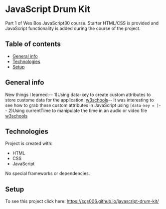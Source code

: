 # JavaScript Drum Kit
Part 1 of Wes Bos JavaScript30 course. Starter HTML/CSS is provided and JavaScript functionality is added during the course of the project.

## Table of contents
* [General info](#general-info)
* [Technologies](#technologies)
* [Setup](#setup)

## General info
New things I learned:--
1)Using data-key to create custom attributes to store custome data for the application. [w3schools](https://www.w3schools.com/tags/att_global_data.asp)--
It was interesting to see how to grab these custom attributes in JavaScript using `[data-key = ]`--
2)Using currentTime to manipulate the time in an audio or video file [w3schools](https://www.w3schools.com/tags/av_prop_currenttime.asp)

	
## Technologies
Project is created with:
* HTML
* CSS
* JavaScript

No special frameworks or dependencies. 
	
## Setup
To see this project click here: https://sgs006.github.io/javascript-drum-kit/
